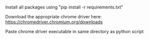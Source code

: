 Install all packages using "pip install -r requirements.txt"

Download the appropriate chrome driver here: https://chromedriver.chromium.org/downloads

Paste chrome driver executable in same directory as python script
